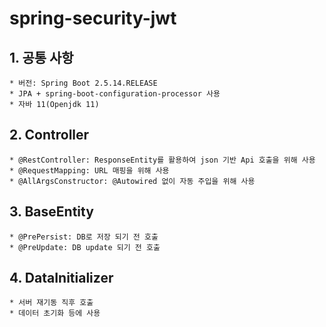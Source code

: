 # spring-security-jwt

## 1. 공통 사항

    * 버전: Spring Boot 2.5.14.RELEASE
    * JPA + spring-boot-configuration-processor 사용
    * 자바 11(Openjdk 11)


## 2. Controller

    * @RestController: ResponseEntity를 활용하여 json 기반 Api 호출을 위해 사용
    * @RequestMapping: URL 매핑을 위해 사용
    * @AllArgsConstructor: @Autowired 없이 자동 주입을 위해 사용


## 3. BaseEntity

    * @PrePersist: DB로 저장 되기 전 호출
    * @PreUpdate: DB update 되기 전 호출


## 4. DataInitializer

    * 서버 재기동 직후 호출
    * 데이터 초기화 등에 사용
